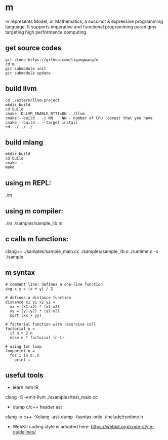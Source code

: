 # m

m represents Model, or Mathematics, a succinct & expressive programming language. It supports imperative and functional programming paradigms targeting high performance computing.



## get source codes
```
git clone https://github.com/ligangwang/m
cd m
git submodule init
git submodule update
```

## build llvm
```
cd ./extern/llvm-project
mkdir build
cd build
cmake -DLLVM_ENABLE_RTTI=ON ../llvm
cmake --build . -j NN    NN - number of CPU (cores) that you have
cmake --build . --target install 
cd ../../../
```

## build mlang
```
mkdir build
cd build
cmake ..
make
```

## using m REPL:
./m

## using m compiler: 
./m ./samples/sample_lib.m

## c calls m functions:
clang++ ./samples/sample_main.cc ./samples/sample_lib.o ./runtime.o -o ./sample

## m syntax
```
# comment line: defines a one-line function
avg x y = (x + y) / 2

# defines a distance function
distance x1 y1 x2 y2 = 
  xx = (x1-x2) * (x1-x2)
  yy = (y1-y2) * (y1-y2)
  sqrt (xx + yy)

# factorial function with recursive call
factorial n = 
  if n < 2 n
  else n * factorial (n-1)

# using for loop
loopprint n = 
  for i in 0..n
    print i
```

## useful tools
* learn llvm IR

clang -S -emit-llvm ./examples/test_main.cc

* dump c/c++ header ast

clang -x c++ -Xclang -ast-dump -fsyntax-only ./include/runtime.h

* WebKit coding style is adopted here: https://webkit.org/code-style-guidelines/